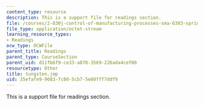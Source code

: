 ```yaml
---
content_type: resource
description: This is a support file for readings section.
file: /courses/2-830j-control-of-manufacturing-processes-sma-6303-spring-2008/35efafe996837c805cb75e60fff7ddf9_tungsten.jmp
file_type: application/octet-stream
learning_resource_types:
- Readings
ocw_type: OCWFile
parent_title: Readings
parent_type: CourseSection
parent_uid: d11fb6f9-ce33-a870-3569-226ada4cef00
resourcetype: Other
title: tungsten.jmp
uid: 35efafe9-9683-7c80-5cb7-5e60fff7ddf9
---
```

This is a support file for readings section.

